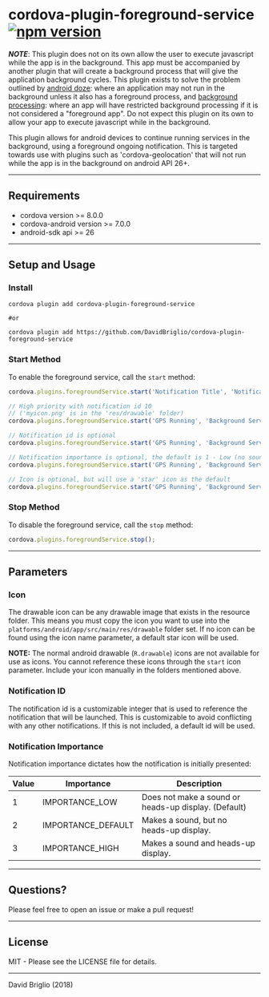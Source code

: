 # cordova-plugin-foreground-service [![npm version](https://badge.fury.io/js/cordova-plugin-foreground-service.svg)](https://badge.fury.io/js/cordova-plugin-foreground-service)

***NOTE***: This plugin does not on its own allow the user to execute javascript while the app is in the background. This app must be accompanied by another plugin that will create a background process that will give the application background cycles. This plugin exists to solve the problem outlined by [android doze](https://developer.android.com/training/monitoring-device-state/doze-standby#understand_app_standby): where an application may not run in the background unless it also has a foreground process, and [background processing](https://developer.android.com/about/versions/oreo/background#services): where an app will have restricted background processing if it is not considered a "foreground app". Do not expect this plugin on its own to allow your app to execute javascript while in the background.

This plugin allows for android devices to continue running services in the background, using a foreground ongoing notification. This is targeted towards use with plugins such as 'cordova-geolocation' that will not run while the app is in the background on android API 26+.

---

## Requirements

- cordova version >= 8.0.0
- cordova-android version >= 7.0.0
- android-sdk api >= 26

---

## Setup and Usage

### Install

```shell
cordova plugin add cordova-plugin-foreground-service

#or

cordova plugin add https://github.com/DavidBriglio/cordova-plugin-foreground-service
```

### Start Method

To enable the foreground service, call the `start` method:

```javascript
cordova.plugins.foregroundService.start('Notification Title', 'Notification Text', 'drawable-icon-name', [notification importance], [notification id]);

// High priority with notification id 10
// ('myicon.png' is in the 'res/drawable' folder)
cordova.plugins.foregroundService.start('GPS Running', 'Background Service', 'myicon', 3, 10);

// Notification id is optional
cordova.plugins.foregroundService.start('GPS Running', 'Background Service', 'myicon', 3);

// Notification importance is optional, the default is 1 - Low (no sound or vibration)
cordova.plugins.foregroundService.start('GPS Running', 'Background Service', 'myicon');

// Icon is optional, but will use a 'star' icon as the default
cordova.plugins.foregroundService.start('GPS Running', 'Background Service');
```

### Stop Method

To disable the foreground service, call the `stop` method:

```javascript
cordova.plugins.foregroundService.stop();
```

---

## Parameters

### **Icon**

The drawable icon can be any drawable image that exists in the resource folder. This means you must copy the icon you want to use into the `platforms/android/app/src/main/res/drawable` folder set. If no icon can be found using the icon name parameter, a default star icon will be used.

**NOTE:** The normal android drawable (`R.drawable`) icons are not available for use as icons. You cannot reference these icons through the `start` icon parameter. Include your icon manually in the folders mentioned above.

### **Notification ID**

The notification id is a customizable integer that is used to reference the notification that will be launched. This is customizable to avoid conflicting with any other notifications. If this is not included, a default id will be used.

### **Notification Importance**

Notification importance dictates how the notification is initially presented:

Value | Importance | Description
--- | --- | ---
1|IMPORTANCE_LOW|Does not make a sound or heads-up display. (Default)
2|IMPORTANCE_DEFAULT|Makes a sound, but no heads-up display.
3|IMPORTANCE_HIGH|Makes a sound and heads-up display.

---

## Questions?

Please feel free to open an issue or make a pull request!

---

## License

MIT - Please see the LICENSE file for details.

---

David Briglio (2018)
